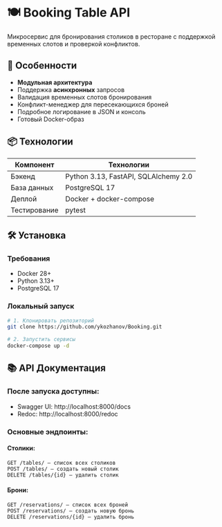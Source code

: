 # 🍽️ Booking Table API

Микросервис для бронирования столиков в ресторане с поддержкой временных слотов и проверкой конфликтов.

## 🚀 Особенности

- **Модульная архитектура**
- Поддержка **асинхронных** запросов
- Валидация временных слотов бронирования
- Конфликт-менеджер для пересекающихся броней
- Подробное логирование в JSON и консоль
- Готовый Docker-образ

## 📦 Технологии

| Компонент       | Технологии                          |
|-----------------|-------------------------------------|
| Бэкенд         | Python 3.13, FastAPI, SQLAlchemy 2.0 |
| База данных    | PostgreSQL 17                       |
| Деплой         | Docker + docker-compose             |
| Тестирование   | pytest                              |

## 🛠 Установка

### Требования
- Docker 28+
- Python 3.13+
- PostgreSQL 17

### Локальный запуск
```bash
# 1. Клонировать репозиторий
git clone https://github.com/ykozhanov/Booking.git

# 2. Запустить сервисы
docker-compose up -d
```

## 📚 API Документация

### После запуска доступны:

* Swagger UI: http://localhost:8000/docs
* Redoc: http://localhost:8000/redoc

### Основные эндпоинты:

#### Столики:
    GET /tables/ — список всех столиков
    POST /tables/ — создать новый столик
    DELETE /tables/{id} — удалить столик

#### Брони:
    GET /reservations/ — список всех броней
    POST /reservations/ — создать новую бронь
    DELETE /reservations/{id} — удалить бронь
